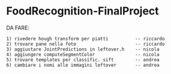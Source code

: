 # FoodRecognition-FinalProject

DA FARE:

    1) rivedere hough transform per piatti          -- riccardo
    2) trovare pane nella foto                      -- riccardo
    3) aggiustare JointPredictions in leftover.h    -- nicola
    4) aggiungere computeSegmentColor               -- nicola
    5) trovare templates per classific. sift        -- andrea
    6) cambiare i nomi alle immagini leftover       -- andrea